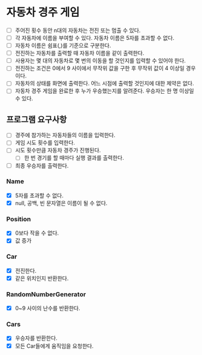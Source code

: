 # 자동차 경주 게임
- [ ] 주어진 횟수 동안 n대의 자동차는 전진 또는 멈출 수 있다.
- [ ] 각 자동차에 이름을 부여할 수 있다. 자동차 이름은 5자를 초과할 수 없다.
- [ ] 자동차 이름은 쉼표(,)를 기준으로 구분한다.
- [ ] 전진하는 자동차를 출력할 때 자동차 이름을 같이 출력한다.
- [ ] 사용자는 몇 대의 자동차로 몇 번의 이동을 할 것인지를 입력할 수 있어야 한다.
- [ ] 전진하는 조건은 0에서 9 사이에서 무작위 값을 구한 후 무작위 값이 4 이상일 경우이다.
- [ ] 자동차의 상태를 화면에 출력한다. 어느 시점에 출력할 것인지에 대한 제약은 없다.
- [ ] 자동차 경주 게임을 완료한 후 누가 우승했는지를 알려준다. 우승자는 한 명 이상일 수 있다.

## 프로그램 요구사항
- [ ] 경주에 참가하는 자동차들의 이름을 입력한다.
- [ ] 게임 시도 횟수를 입력한다.
- [ ] 시도 횟수만큼 자동차 경주가 진행된다.
  - [ ] 한 번 경기를 할 때마다 실행 결과를 출력한다.
- [ ] 최종 우승자를 출력한다.

### Name
- [x] 5자를 초과할 수 없다.
- [x] null, 공백, 빈 문자열은 이름이 될 수 없다.

### Position
- [x] 0보다 작을 수 없다.
- [x] 값 증가

### Car
- [x] 전진한다.
- [x] 같은 위치인지 반환한다.

### RandomNumberGenerator
- [x] 0~9 사이의 난수를 반환한다. 

### Cars
- [x] 우승자를 반환한다.
- [x] 모든 Car들에게 움직임을 요청한다.
